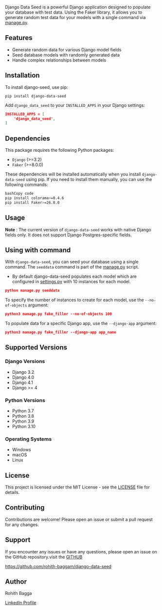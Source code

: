 Django Data Seed is a powerful Django application designed to populate your database with test data. Using the Faker library, it allows you to generate random test data for your models with a single command via [manage.py](http://manage.py/).

## Features

- Generate random data for various Django model fields
- Seed database models with randomly generated data
- Handle complex relationships between models

## **Installation**

To install django-seed, use pip:

```
pip install django-data-seed
```

Add `django_data_seed` to your `INSTALLED_APPS` in your Django settings:

```json
INSTALLED_APPS = [
    'django_data_seed',
]

```

## Dependencies

This package requires the following Python packages:

- `Django` (>=3.2)
- `Faker` (>=8.0.0)

These dependencies will be installed automatically when you install `django-data-seed` using pip. If you need to install them manually, you can use the following commands:

```bash
bashCopy code
pip install colorama>=0.4.6
pip install Faker>=26.0.0

```

## Usage

**Note** : The current version of `django-data-seed` works with native Django fields only. It does not support Django Postgres-specific fields.

## **Using with command**

With `django-data-seed`, you can seed your database using a single command. The `seeddata` command is part of the [manage.py](http://manage.py/) script.

- By default django-data-seed populates each model which are configured in [settings.py](http://settings.py) with 10 instances for each model.

```json
python manage.py seeddata
```

To specify the number of instances to create for each model, use the `--no-of-objects` argument:

```json
python3 manage.py fake_filler --no-of-objects 100
```

To populate data for a specific Django app, use the `--django-app` argument:

```json
python3 manage.py fake_filler --django-app app_name
```

## Supported Versions

### Django Versions

- Django 3.2
- Django 4.0
- Django 4.1
- Django >= 4

### Python Versions

- Python 3.7
- Python 3.8
- Python 3.9
- Python 3.10

### Operating Systems

- Windows
- macOS
- Linux

## License

This project is licensed under the MIT License - see the [LICENSE](https://www.notion.so/LICENSE) file for details.

## Contributing

Contributions are welcome! Please open an issue or submit a pull request for any changes.

## Support

If you encounter any issues or have any questions, please open an issue on the GitHub repository.visit the [GITHUB](https://github.com/rohith-baggam/django-data-seed)

https://github.com/rohith-baggam/django-data-seed

## Author

Rohith Bagga

[LinkedIn Profile](https://www.linkedin.com/in/rohith-raj-baggam/)
